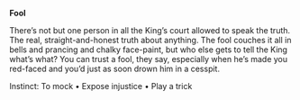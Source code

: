 
**Fool**

There’s not but one person in all the King’s court allowed to speak the truth. The real, straight-and-honest truth about anything. The fool couches it all in bells and prancing and chalky face-paint, but who else gets to tell the King what’s what? You can trust a fool, they say, especially when he’s made you red-faced and you’d just as soon drown him in a cesspit. 

Instinct: To mock 
• Expose injustice 
• Play a trick